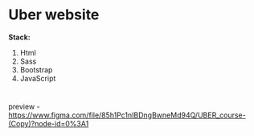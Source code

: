 # Uber website
**Stack:**
1. Html
2. Sass
3. Bootstrap
4. JavaScript
#
preview - https://www.figma.com/file/85h1Pc1nIBDngBwneMd94Q/UBER_course-(Copy)?node-id=0%3A1
